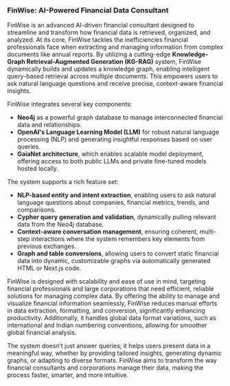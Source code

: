 ### **FinWise: AI-Powered Financial Data Consultant**

FinWise is an advanced AI-driven financial consultant designed to streamline and transform how financial data is retrieved, organized, and analyzed. At its core, FinWise tackles the inefficiencies financial professionals face when extracting and managing information from complex documents like annual reports. By utilizing a cutting-edge **Knowledge-Graph Retrieval-Augmented Generation (KG-RAG)** system, FinWise dynamically builds and updates a knowledge graph, enabling intelligent query-based retrieval across multiple documents. This empowers users to ask natural language questions and receive precise, context-aware financial insights.

FinWise integrates several key components:

- **Neo4j** as a powerful graph database to manage interconnected financial data and relationships.
- **OpenAI's Language Learning Model (LLM)** for robust natural language processing (NLP) and generating insightful responses based on user queries.
- **GaiaNet architecture**, which enables scalable model deployment, offering access to both public LLMs and private fine-tuned models hosted locally.

The system supports a rich feature set:
- **NLP-based entity and intent extraction**, enabling users to ask natural language questions about companies, financial metrics, trends, and comparisons.
- **Cypher query generation and validation**, dynamically pulling relevant data from the Neo4j database.
- **Context-aware conversation management**, ensuring coherent, multi-step interactions where the system remembers key elements from previous exchanges.
- **Graph and table conversions**, allowing users to convert static financial data into dynamic, customizable graphs via automatically generated HTML or Next.js code.

FinWise is designed with scalability and ease of use in mind, targeting financial professionals and large corporations that need efficient, reliable solutions for managing complex data. By offering the ability to manage and visualize financial information seamlessly, FinWise reduces manual efforts in data extraction, formatting, and conversion, significantly enhancing productivity. Additionally, it handles global data format variations, such as international and Indian numbering conventions, allowing for smoother global financial analysis.

The system doesn’t just answer queries; it helps users present data in a meaningful way, whether by providing tailored insights, generating dynamic graphs, or adapting to diverse formats. FinWise aims to transform the way financial consultants and corporations manage their data, making the process faster, smarter, and more intuitive.
